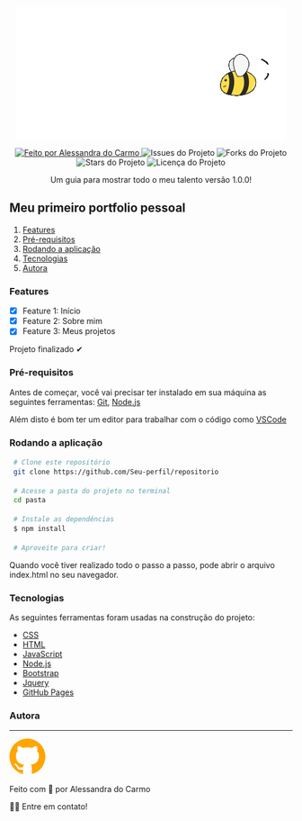 <p align="center">
  <img alt="Imagem do Projeto" src="./assets/img/abelha.gif" align="center">
</p>

<p align="center">
  <a href="https://github.com/alessandrizes">
    <img alt="Feito por Alessandra do Carmo" src="https://img.shields.io/badge/FEITO%20POR-ALESSANDRA%20DO%20CARMO-yellow">
  </a>
  <img alt="Issues do Projeto" src="https://img.shields.io/github/issues/alessandrizes/my-first-portfolio"/>
  <img alt="Forks do Projeto" src="https://img.shields.io/github/forks/alessandrizes/my-first-portfolio"/>
  <img alt="Stars do Projeto" src="https://img.shields.io/github/stars/alessandrizes/my-first-portfolio"/>
  <img alt="Licença do Projeto" src="https://img.shields.io/github/license/alessandrizes/my-first-portfolio"/>
</p>

<p align="center">Um guia para mostrar todo o meu talento versão 1.0.0!</p>

## Meu primeiro portfolio pessoal
1. [Features](#features)
2. [Pré-requisitos](pre-requisitos)
3. [Rodando a aplicação](rodando-aplicacao)
4. [Tecnologias](tecnologias)
5. [Autora](autora)


### Features<a id="features"></a>
- [x] Feature 1: Início
- [x] Feature 2: Sobre mim
- [x] Feature 3: Meus projetos
<p>Projeto finalizado ✔</p>

### Pré-requisitos<a id="pre-requisitos"></a>
Antes de começar, você vai precisar ter instalado em sua máquina as seguintes ferramentas:
 [Git](https://git-scm.com/),
 [Node.js](https://nodejs.org/pt-br/)
 
 Além disto é bom ter um editor para trabalhar com o código como [VSCode](https://code.visualstudio.com/)
 
### Rodando a aplicação<a id="rodando-aplicacao"></a>
````bash 
 # Clone este repositório
 git clone https://github.com/Seu-perfil/repositorio
 
 # Acesse a pasta do projeto no terminal
 cd pasta
 
 # Instale as dependências
 $ npm install
 
 # Aproveite para criar!
 ````
<p> Quando você tiver realizado todo o passo a passo, pode abrir o arquivo index.html no seu navegador.</p>

### Tecnologias<a id="tecnologias"></a>
 As seguintes ferramentas foram usadas na construção do projeto:
 
  - [CSS](https://developer.mozilla.org/pt-BR/docs/Web/CSS) 
  - [HTML](https://developer.mozilla.org/pt-BR/docs/Web/HTML)
  - [JavaScript](https://developer.mozilla.org/pt-BR/docs/Web/JavaScript)
  - [Node.js](https://nodejs.org/pt-br/)
  - [Bootstrap](https://getbootstrap.com/) 
  - [Jquery](https://jquery.com/) 
  - [GitHub Pages](https://pages.github.com/)

### Autora<a id="autora"> </a>
---
<a href="https://github.com/alessandrizes" style="text-decoration: none;">
  <img style="border-radius: 50%;" src="./assets/img/logo-github.png"/>
  <p>Feito com 💛 por Alessandra do Carmo</p>
  <p>👋🏾 Entre em contato!</p>
</a> 

